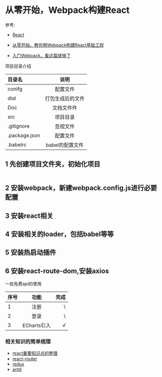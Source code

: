
# 从零开始，Webpack构建React

参考:

- [React](https://react.docschina.org/)

- [从零开始，教你用Webpack构建React基础工程](https://www.jianshu.com/p/4df92c335617/)

- [入门Webpack，看这篇就够了](https://www.jianshu.com/p/42e11515c10f)

项目目录介绍

|目录名|说明|
|:---|:---:|
|conifg|配置文件|
|dist|打包生成后的文件|
|Doc|文档文件件|
|src|项目目录|
|.gitignore|忽视文件|
|.package.json|配置文件|
|.babelrc|babel的配置文件|

## 1 先创建项目文件夹，初始化项目

```npm init
```

## 2 安装webpack，新建webpack.config.js进行必要配置

## 3 安装react相关

## 4 安装相关的loader，包括babel等等

## 5 安装热启动插件

## 6 安装react-route-dom,安装axios

一些免费api的使用

序号|功能|完成
---|:--:|---:
1|注册|\
2|登录|\
3|ECharts引入|√

### 相关知识的简单梳理

- [react重要知识点的整理](/Doc/react.md)
- [react-router](/Doc/react-router.md)
- [redux](/Doc/redux.md)
- [antd](/Doc/antd.md)
